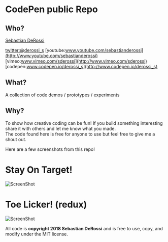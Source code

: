 CodePen public Repo
=========

Who?
----------------
[Sebastian DeRossi](mailto:sebastian.derossi@gmail.com)   

[twitter:@derossi_s](http://www.twitter.com/derossi_s)
[youtube:www.youtube.com/sebastianderossi](http://www.youtube.com/sebastianderossi)
[vimeo:www.vimeo.com/sderossi](http://www.vimeo.com/sderossi)  
[codepen:www.codepen.io/derossi_s](http://www.codepen.io/derossi_s)  

What?
----------------
A collection of code demos / prototypes / experiments 
              
Why?
----------------
To show how creative coding can be fun!
If you build something interesting share it with others and let me know what you made.    
The code found here is free for anyone to use but feel free to give me a shout out.

Here are a few screenshots from this repo!

# Stay On Target!
![ScreenShot](https://raw.github.com/sebastianderossi/CodePen/master/stay-on-target/TrenchRun.gif) 

# Toe Licker! (redux) 
![ScreenShot](https://cdn.rawgit.com/sebastianderossi/CodePen/master/toelicker/ToeLicker.png)     


All code is **copyright 2018 Sebastian DeRossi** and is free to use, copy, and modify under the MIT license.

